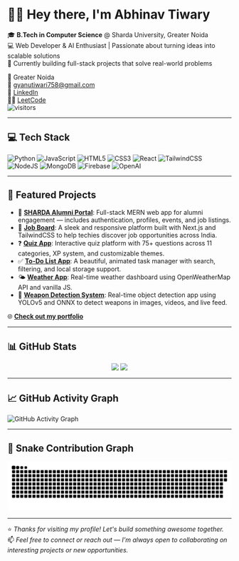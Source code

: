 # 👋🏼 Hey there, I'm Abhinav Tiwary

🎓 **B.Tech in Computer Science** @ Sharda University, Greater Noida  
💻 Web Developer & AI Enthusiast | Passionate about turning ideas into scalable solutions  
🚀 Currently building full-stack projects that solve real-world problems

📍 Greater Noida  
📧 [gyanutiwari758@gmail.com](mailto:gyanutiwari758@gmail.com)  
🔗 [LinkedIn](https://www.linkedin.com/in/abhinav-tiwary-791a63302/)  
👨‍💻 [LeetCode](https://leetcode.com/u/Abhiii9vv_/)  
![visitors](https://komarev.com/ghpvc/?username=abhiii9vvv&label=Profile%20views&color=0e75b6&style=flat)

---

## 💻 Tech Stack

![Python](https://img.shields.io/badge/python-%2314354C.svg?style=for-the-badge&logo=python&logoColor=white)
![JavaScript](https://img.shields.io/badge/javascript-%23F7DF1E.svg?style=for-the-badge&logo=javascript&logoColor=black)
![HTML5](https://img.shields.io/badge/html5-%23E34F26.svg?style=for-the-badge&logo=html5&logoColor=white)
![CSS3](https://img.shields.io/badge/css3-%231572B6.svg?style=for-the-badge&logo=css3&logoColor=white)
![React](https://img.shields.io/badge/react-%2320232a.svg?style=for-the-badge&logo=react&logoColor=%2361DAFB)
![TailwindCSS](https://img.shields.io/badge/tailwindcss-%2338B2AC.svg?style=for-the-badge&logo=tailwind-css&logoColor=white)
![NodeJS](https://img.shields.io/badge/node.js-6DA55F?style=for-the-badge&logo=node.js&logoColor=white)
![MongoDB](https://img.shields.io/badge/MongoDB-%234ea94b.svg?style=for-the-badge&logo=mongodb&logoColor=white)
![Firebase](https://img.shields.io/badge/Firebase-039BE5?style=for-the-badge&logo=Firebase&logoColor=white)
![OpenAI](https://img.shields.io/badge/OpenAI-412991?style=for-the-badge&logo=openai&logoColor=white)

---

## 🚀 Featured Projects

- 🔗 [**SHARDA Alumni Portal**](https://github.com/abhiii9vvv/SHARDA-ALUMNI-PORTAL): Full-stack MERN web app for alumni engagement — includes authentication, profiles, events, and job listings.
- 💼 [**Job Board**](https://github.com/abhiii9vvv/Job_Board): A sleek and responsive platform built with Next.js and TailwindCSS to help techies discover job opportunities across India.
- ❓ [**Quiz App**](https://github.com/abhiii9vvv/QuizAppLink): Interactive quiz platform with 75+ questions across 11 categories, XP system, and customizable themes.
- ✅ [**To-Do List App**](https://github.com/abhiii9vvv/todo-list-by-abhinav): A beautiful, animated task manager with search, filtering, and local storage support.
- 🌤️ [**Weather App**](https://github.com/abhiii9vvv/Weather_App): Real-time weather dashboard using OpenWeatherMap API and vanilla JS.
- 🎯 [**Weapon Detection System**](https://github.com/abhiii9vvv/WEPON-DETECTION-SYSTEM): Real-time object detection app using YOLOv5 and ONNX to detect weapons in images, videos, and live feed.

🌐 [**Check out my portfolio**](https://codewithabhinav.vercel.app/)

---

## 📊 GitHub Stats

<div align="center">
  <img src="https://github-readme-stats.vercel.app/api?username=abhiii9vvv&show_icons=true&theme=tokyonight" height="160"/>
  <img src="https://github-readme-stats.vercel.app/api/top-langs/?username=abhiii9vvv&layout=compact&theme=tokyonight" height="160"/>
</div>

---

## 📈 GitHub Activity Graph

![GitHub Activity Graph](https://github-readme-activity-graph.vercel.app/graph?username=abhiii9vvv&theme=github-compact)

---

## 🐍 Snake Contribution Graph

<picture>
  <source media="(prefers-color-scheme: dark)" srcset="https://raw.githubusercontent.com/abhiii9vvv/abhiii9vvv/output/github-snake-dark.svg" />
  <source media="(prefers-color-scheme: light)" srcset="https://raw.githubusercontent.com/abhiii9vvv/abhiii9vvv/output/github-snake.svg" />
  <img alt="github-snake" src="https://raw.githubusercontent.com/abhiii9vvv/abhiii9vvv/output/github-snake.svg" />
</picture>

---

⭐ *Thanks for visiting my profile! Let's build something awesome together.*  
📫 *Feel free to connect or reach out — I’m always open to collaborating on interesting projects or new opportunities.*
